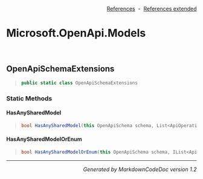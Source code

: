 <div style='text-align: right'>

[References](Index.md)&nbsp;&nbsp;-&nbsp;&nbsp;[References extended](IndexExtended.md)
</div>

# Microsoft.OpenApi.Models

<br />

## OpenApiSchemaExtensions

>```csharp
>public static class OpenApiSchemaExtensions
>```

### Static Methods

#### HasAnySharedModel
>```csharp
>bool HasAnySharedModel(this OpenApiSchema schema, List<ApiOperation> apiOperationSchemaMaps)
>```
#### HasAnySharedModelOrEnum
>```csharp
>bool HasAnySharedModelOrEnum(this OpenApiSchema schema, IList<ApiOperation> apiOperationSchemaMaps, bool includeProperties = True)
>```
<hr /><div style='text-align: right'><i>Generated by MarkdownCodeDoc version 1.2</i></div>
